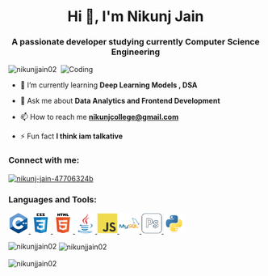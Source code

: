 <h1 align="center">Hi 👋, I'm Nikunj Jain</h1>
<h3 align="center">A passionate developer studying currently Computer Science Engineering</h3>

<img align ="right" alt ="Coding" width ="400" src="https://miro.medium.com/max/828/1*IRGHmiGsa16stedQvIaZfw.gif">

<p align="left"> <img src="https://komarev.com/ghpvc/?username=nikunjjain02&label=Profile%20views&color=0e75b6&style=flat" alt="nikunjjain02" /> </p>

- 🌱 I’m currently learning **Deep Learning Models , DSA**

- 💬 Ask me about **Data Analytics and Frontend Development**

- 📫 How to reach me **nikunjcollege@gmail.com**

- ⚡ Fun fact **I think iam talkative**

<h3 align="left">Connect with me:</h3>
<p align="left">
<a href="https://linkedin.com/in/nikunj-jain-47706324b" target="blank"><img align="center" src="https://raw.githubusercontent.com/rahuldkjain/github-profile-readme-generator/master/src/images/icons/Social/linked-in-alt.svg" alt="nikunj-jain-47706324b" height="30" width="40" /></a>
</p>

<h3 align="left">Languages and Tools:</h3>
<p align="left"> <a href="https://www.w3schools.com/cpp/" target="_blank" rel="noreferrer"> <img src="https://raw.githubusercontent.com/devicons/devicon/master/icons/cplusplus/cplusplus-original.svg" alt="cplusplus" width="40" height="40"/> </a> <a href="https://www.w3schools.com/css/" target="_blank" rel="noreferrer"> <img src="https://raw.githubusercontent.com/devicons/devicon/master/icons/css3/css3-original-wordmark.svg" alt="css3" width="40" height="40"/> </a> <a href="https://www.w3.org/html/" target="_blank" rel="noreferrer"> <img src="https://raw.githubusercontent.com/devicons/devicon/master/icons/html5/html5-original-wordmark.svg" alt="html5" width="40" height="40"/> </a> <a href="https://www.java.com" target="_blank" rel="noreferrer"> <img src="https://raw.githubusercontent.com/devicons/devicon/master/icons/java/java-original.svg" alt="java" width="40" height="40"/> </a> <a href="https://developer.mozilla.org/en-US/docs/Web/JavaScript" target="_blank" rel="noreferrer"> <img src="https://raw.githubusercontent.com/devicons/devicon/master/icons/javascript/javascript-original.svg" alt="javascript" width="40" height="40"/> </a> <a href="https://www.mysql.com/" target="_blank" rel="noreferrer"> <img src="https://raw.githubusercontent.com/devicons/devicon/master/icons/mysql/mysql-original-wordmark.svg" alt="mysql" width="40" height="40"/> </a> <a href="https://www.photoshop.com/en" target="_blank" rel="noreferrer"> <img src="https://raw.githubusercontent.com/devicons/devicon/master/icons/photoshop/photoshop-line.svg" alt="photoshop" width="40" height="40"/> </a> <a href="https://www.python.org" target="_blank" rel="noreferrer"> <img src="https://raw.githubusercontent.com/devicons/devicon/master/icons/python/python-original.svg" alt="python" width="40" height="40"/> </a> </p>

<p><img align="left" src="https://github-readme-stats.vercel.app/api/top-langs?username=nikunjjain02&show_icons=true&locale=en&layout=compact" alt="nikunjjain02" /></p>

<p>&nbsp;<img align="center" src="https://github-readme-stats.vercel.app/api?username=nikunjjain02&show_icons=true&locale=en" alt="nikunjjain02" /></p>

<p><img align="center" src="https://github-readme-streak-stats.herokuapp.com/?user=nikunjjain02&" alt="nikunjjain02" /></p>
